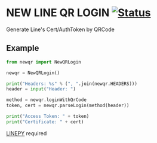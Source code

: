 # NEW LINE QR LOGIN [![Status](https://img.shields.io/uptimerobot/status/m784649310-76a691bfaa786fd2ebc99ed7?style=for-the-badge)]()
Generate Line's Cert/AuthToken by QRCode 

Example
------------
```python
from newqr import NewQRLogin

newqr = NewQRLogin()

print("Headers: %s" % (", ".join(newqr.HEADERS)))
header = input("Header: ")

method = newqr.loginWithQrCode
token, cert = newqr.parseLogin(method(header))

print("Access Token: " + token)
print("Certificate: " + cert)
```
[LINEPY](https://github.com/crash-override404/linepy-modified) required
